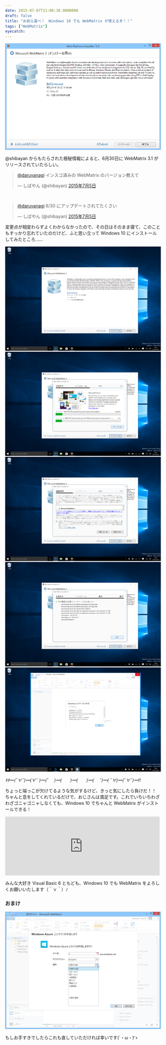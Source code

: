 ```yaml
---
date: 2015-07-07T21:06:38.0000000
draft: false
title: "お前ら喜べ！　Windows 10 でも WebMatrix が使えるぞ！！"
tags: ["WebMatrix"]
eyecatch: 
---
```

<p><span itemscope itemtype="http://schema.org/Photograph"><img src="20150707204808.png" alt="f:id:daruyanagi:20150707204808p:plain" title="f:id:daruyanagi:20150707204808p:plain" class="hatena-fotolife" itemprop="image"></span></p><p>@shibayan からもたらされた極秘情報によると、6月30日に WebMatrix 3.1 がリリースされていたらしい。</p><p><blockquote class="twitter-tweet" data-lang="ja"><p lang="ja" dir="ltr"><a href="https://twitter.com/daruyanagi?ref_src=twsrc%5Etfw">@daruyanagi</a> インスコ済みの WebMatrix のバージョン教えて</p>&mdash; しばやん (@shibayan) <a href="https://twitter.com/shibayan/status/617690333673984000?ref_src=twsrc%5Etfw">2015年7月5日</a></blockquote><script async src="https://platform.twitter.com/widgets.js" charset="utf-8"></script><br />
<blockquote class="twitter-tweet" data-lang="ja"><p lang="ja" dir="ltr"><a href="https://twitter.com/daruyanagi?ref_src=twsrc%5Etfw">@daruyanagi</a> 6/30 にアップデートされてたくさい</p>&mdash; しばやん (@shibayan) <a href="https://twitter.com/shibayan/status/617690586645016577?ref_src=twsrc%5Etfw">2015年7月5日</a></blockquote><script async src="https://platform.twitter.com/widgets.js" charset="utf-8"></script></p><p>変更点が相変わらずよくわからなかったので、その日はそのまま寝て、このこともすっかり忘れていたのだけど、ふと思い立って Windows 10 にインストールしてみたところ……</p><p><span itemscope itemtype="http://schema.org/Photograph"><img src="20150707205443.png" alt="f:id:daruyanagi:20150707205443p:plain" title="f:id:daruyanagi:20150707205443p:plain" class="hatena-fotolife" itemprop="image"></span><span itemscope itemtype="http://schema.org/Photograph"><img src="20150707205450.png" alt="f:id:daruyanagi:20150707205450p:plain" title="f:id:daruyanagi:20150707205450p:plain" class="hatena-fotolife" itemprop="image"></span><span itemscope itemtype="http://schema.org/Photograph"><img src="20150707205447.png" alt="f:id:daruyanagi:20150707205447p:plain" title="f:id:daruyanagi:20150707205447p:plain" class="hatena-fotolife" itemprop="image"></span><span itemscope itemtype="http://schema.org/Photograph"><img src="20150707205454.png" alt="f:id:daruyanagi:20150707205454p:plain" title="f:id:daruyanagi:20150707205454p:plain" class="hatena-fotolife" itemprop="image"></span><span itemscope itemtype="http://schema.org/Photograph"><img src="20150707205502.png" alt="f:id:daruyanagi:20150707205502p:plain" title="f:id:daruyanagi:20150707205502p:plain" class="hatena-fotolife" itemprop="image"></span></p><p><i>ｷﾀ━(ﾟ∀ﾟ)━(∀ﾟ )━(ﾟ　 )━(　　)━(　　)━(　 ﾟ)━( ﾟ∀)━(ﾟ∀ﾟ)━!!</i></p><p>ちょっと端っこが欠けてるような気がするけど、きっと気にしたら負けだ！！　ちゃんと息をしてくれているだけで、おじさんは満足です。これでいちいちわざわざゴニャゴニャしなくても、Windows 10 でちゃんと WebMatrix がインストールできる！</p><p><iframe src="https://hatenablog-parts.com/embed?url=https%3A%2F%2Fblog.daruyanagi.jp%2Fentry%2F2015%2F04%2F28%2F023803" title="先生助けてっ！ WebMatrix ちゃんが息をしてないのっっ！！ - だるろぐ" class="embed-card embed-blogcard" scrolling="no" frameborder="0" style="display: block; width: 100%; height: 190px; max-width: 500px; margin: 10px 0px;"></iframe></p><p>みんな大好き Visual Basic 6 ともども、Windows 10 でも WebMatrix をよろしくお願いいたします（＾ｖ＾）ﾉ</p>

<div class="section">
<h3>おまけ</h3>
<p><span itemscope itemtype="http://schema.org/Photograph"><img src="20150707205943.png" alt="f:id:daruyanagi:20150707205943p:plain" title="f:id:daruyanagi:20150707205943p:plain" class="hatena-fotolife" itemprop="image"></span></p><p>もしお手すきでしたらこれも直していただければ幸いです(`・ω・́)ゝ</p>

</div>